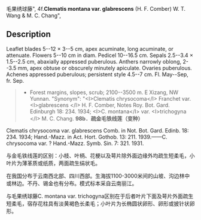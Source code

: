 毛果绣球藤",
4f.**Clematis montana var. glabrescens** (H. F. Comber) W. T. Wang & M. C. Chang",

## Description
Leaflet blades 5--12 × 3--5 cm, apex acuminate, long acuminate, or attenuate. Flowers 5--10 cm in diam. Pedicel 10--16.5 cm. Sepals 2.5--3.4 × 1.5--2.5 cm, abaxially appressed puberulous. Anthers narrowly oblong, 2--3.5 mm, apex obtuse or obscurely minutely apiculate. Ovaries puberulous. Achenes appressed puberulous; persistent style 4.5--7 cm. Fl. May--Sep, fr. Sep.

> * Forest margins, slopes, scrub; 2100--3500 m. E Xizang, NW Yunnan.
  "Synonym": "&lt;I&gt;Clematis chrysocoma&lt;/I&gt; Franchet var. &lt;I&gt;glabrescens &lt;/I&gt; H. F. Comber, Notes Roy. Bot. Gard. Edinburgh 18: 234. 1934; &lt;I&gt;C. montana&lt;/I&gt; var. &lt;I&gt;trichogyna &lt;/I&gt; M. C. Chang.
**98b．疏金毛铁线莲（变种）**

Clematis chrysocoma var. glabrescens Comb. in Not. Bot. Gard. Edinb. 18: 234. 1934; Hand.-Mazz. in Act. Hort. Gothob. 13: 211. 1939.——C. chrysocoma var. ? Hand.-Mazz. Symb. Sin. 7: 321. 1931.

与金毛铁线莲的区别：小枝、叶柄、花梗以及萼片除外面边缘外均疏生短柔毛，小叶片为薄革质或纸质，两面疏生绢状毛。

在我国分布于云南西北部、四川西部。生海拔1100-3000米间的山坡、沟边林中或林边。不丹、锡金也有分布。模式标本采自云南丽江。

与毛果绣球藤C. montana var. trichogyna区别在于后者叶片下面及萼片外面疏生短柔毛，宿存花柱具有淡黄褐色长柔毛；小叶片为长椭圆状卵形、卵形或披针状卵形。

